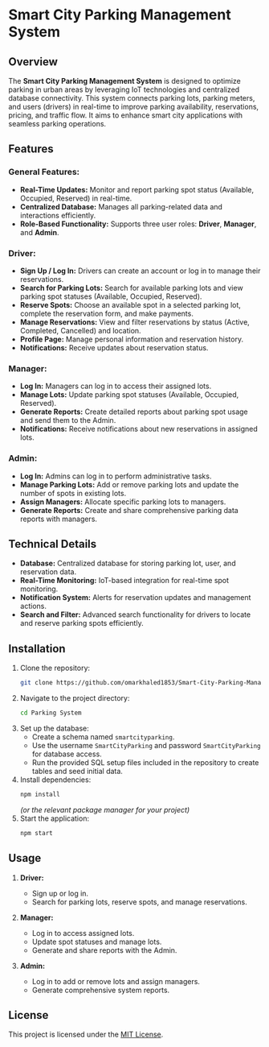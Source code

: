 # Smart City Parking Management System

## Overview

The **Smart City Parking Management System** is designed to optimize parking in urban areas by leveraging IoT technologies and centralized database connectivity. This system connects parking lots, parking meters, and users (drivers) in real-time to improve parking availability, reservations, pricing, and traffic flow. It aims to enhance smart city applications with seamless parking operations.

## Features

### General Features:

- **Real-Time Updates:** Monitor and report parking spot status (Available, Occupied, Reserved) in real-time.
- **Centralized Database:** Manages all parking-related data and interactions efficiently.
- **Role-Based Functionality:** Supports three user roles: **Driver**, **Manager**, and **Admin**.

### Driver:

- **Sign Up / Log In:** Drivers can create an account or log in to manage their reservations.
- **Search for Parking Lots:** Search for available parking lots and view parking spot statuses (Available, Occupied, Reserved).
- **Reserve Spots:** Choose an available spot in a selected parking lot, complete the reservation form, and make payments.
- **Manage Reservations:** View and filter reservations by status (Active, Completed, Cancelled) and location.
- **Profile Page:** Manage personal information and reservation history.
- **Notifications:** Receive updates about reservation status.

### Manager:

- **Log In:** Managers can log in to access their assigned lots.
- **Manage Lots:** Update parking spot statuses (Available, Occupied, Reserved).
- **Generate Reports:** Create detailed reports about parking spot usage and send them to the Admin.
- **Notifications:** Receive notifications about new reservations in assigned lots.

### Admin:

- **Log In:** Admins can log in to perform administrative tasks.
- **Manage Parking Lots:** Add or remove parking lots and update the number of spots in existing lots.
- **Assign Managers:** Allocate specific parking lots to managers.
- **Generate Reports:** Create and share comprehensive parking data reports with managers.

## Technical Details

- **Database:** Centralized database for storing parking lot, user, and reservation data.
- **Real-Time Monitoring:** IoT-based integration for real-time spot monitoring.
- **Notification System:** Alerts for reservation updates and management actions.
- **Search and Filter:** Advanced search functionality for drivers to locate and reserve parking spots efficiently.

## Installation

1. Clone the repository:
   ```bash
   git clone https://github.com/omarkhaled1853/Smart-City-Parking-Management-System
   ```
2. Navigate to the project directory:
   ```bash
   cd Parking System
   ```
3. Set up the database:
   - Create a schema named `smartcityparking`.
   - Use the username `SmartCityParking` and password `SmartCityParking` for database access.
   - Run the provided SQL setup files included in the repository to create tables and seed initial data.
4. Install dependencies:
   ```bash
   npm install
   ```
   *(or the relevant package manager for your project)*
5. Start the application:
   ```bash
   npm start
   ```

## Usage

1. **Driver:**

   - Sign up or log in.
   - Search for parking lots, reserve spots, and manage reservations.

2. **Manager:**

   - Log in to access assigned lots.
   - Update spot statuses and manage lots.
   - Generate and share reports with the Admin.

3. **Admin:**

   - Log in to add or remove lots and assign managers.
   - Generate comprehensive system reports.

## License

This project is licensed under the [MIT License](LICENSE).

